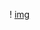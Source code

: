 ! [img ](https://github.com/my11035633/Weather-crawl-and-data-visualization/blob/master/image/Bar.png)
